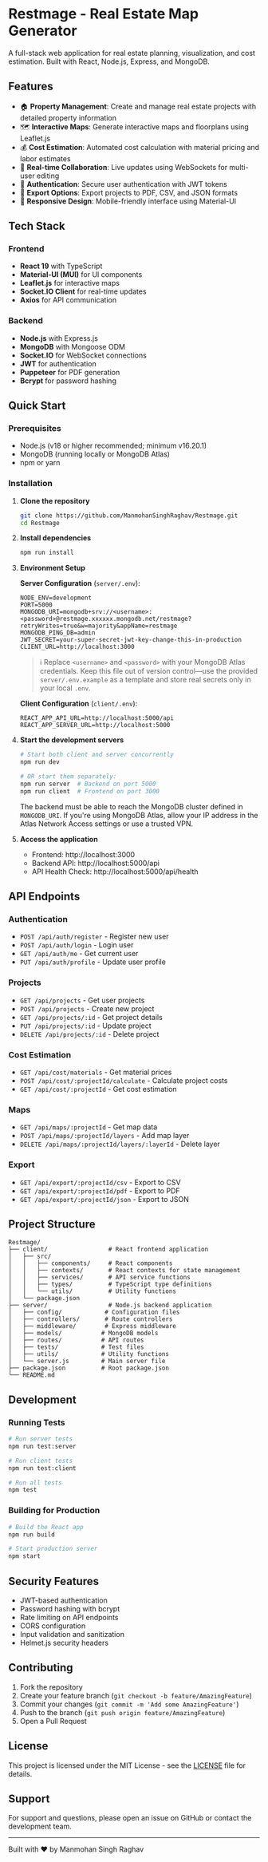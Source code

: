# Restmage - Real Estate Map Generator

A full-stack web application for real estate planning, visualization, and cost estimation. Built with React, Node.js, Express, and MongoDB.

## Features

- 🏠 **Property Management**: Create and manage real estate projects with detailed property information
- 🗺️ **Interactive Maps**: Generate interactive maps and floorplans using Leaflet.js
- 💰 **Cost Estimation**: Automated cost calculation with material pricing and labor estimates
- 🔄 **Real-time Collaboration**: Live updates using WebSockets for multi-user editing
- 🔐 **Authentication**: Secure user authentication with JWT tokens
- 📄 **Export Options**: Export projects to PDF, CSV, and JSON formats
- 📱 **Responsive Design**: Mobile-friendly interface using Material-UI

## Tech Stack

### Frontend
- **React 19** with TypeScript
- **Material-UI (MUI)** for UI components
- **Leaflet.js** for interactive maps
- **Socket.IO Client** for real-time updates
- **Axios** for API communication

### Backend
- **Node.js** with Express.js
- **MongoDB** with Mongoose ODM
- **Socket.IO** for WebSocket connections
- **JWT** for authentication
- **Puppeteer** for PDF generation
- **Bcrypt** for password hashing

## Quick Start

### Prerequisites
- Node.js (v18 or higher recommended; minimum v16.20.1)
- MongoDB (running locally or MongoDB Atlas)
- npm or yarn

### Installation

1. **Clone the repository**
   ```bash
   git clone https://github.com/ManmohanSinghRaghav/Restmage.git
   cd Restmage
   ```

2. **Install dependencies**
   ```bash
   npm run install
   ```

3. **Environment Setup**
   
   **Server Configuration** (`server/.env`):
   ```env
   NODE_ENV=development
   PORT=5000
   MONGODB_URI=mongodb+srv://<username>:<password>@restmage.xxxxxx.mongodb.net/restmage?retryWrites=true&w=majority&appName=restmage
   MONGODB_PING_DB=admin
   JWT_SECRET=your-super-secret-jwt-key-change-this-in-production
   CLIENT_URL=http://localhost:3000
   ```

   > ℹ️ Replace `<username>` and `<password>` with your MongoDB Atlas credentials. Keep this file out of version control—use the provided `server/.env.example` as a template and store real secrets only in your local `.env`.

   **Client Configuration** (`client/.env`):
   ```env
   REACT_APP_API_URL=http://localhost:5000/api
   REACT_APP_SERVER_URL=http://localhost:5000
   ```

4. **Start the development servers**
   ```bash
   # Start both client and server concurrently
   npm run dev
   
   # OR start them separately:
   npm run server  # Backend on port 5000
   npm run client  # Frontend on port 3000
   ```

   The backend must be able to reach the MongoDB cluster defined in `MONGODB_URI`. If you're using MongoDB Atlas, allow your IP address in the Atlas Network Access settings or use a trusted VPN.

5. **Access the application**
   - Frontend: http://localhost:3000
   - Backend API: http://localhost:5000/api
   - API Health Check: http://localhost:5000/api/health

## API Endpoints

### Authentication
- `POST /api/auth/register` - Register new user
- `POST /api/auth/login` - Login user
- `GET /api/auth/me` - Get current user
- `PUT /api/auth/profile` - Update user profile

### Projects
- `GET /api/projects` - Get user projects
- `POST /api/projects` - Create new project
- `GET /api/projects/:id` - Get project details
- `PUT /api/projects/:id` - Update project
- `DELETE /api/projects/:id` - Delete project

### Cost Estimation
- `GET /api/cost/materials` - Get material prices
- `POST /api/cost/:projectId/calculate` - Calculate project costs
- `GET /api/cost/:projectId` - Get cost estimation

### Maps
- `GET /api/maps/:projectId` - Get map data
- `POST /api/maps/:projectId/layers` - Add map layer
- `DELETE /api/maps/:projectId/layers/:layerId` - Delete layer

### Export
- `GET /api/export/:projectId/csv` - Export to CSV
- `GET /api/export/:projectId/pdf` - Export to PDF
- `GET /api/export/:projectId/json` - Export to JSON

## Project Structure

```
Restmage/
├── client/                 # React frontend application
│   ├── src/
│   │   ├── components/     # React components
│   │   ├── contexts/       # React contexts for state management
│   │   ├── services/       # API service functions
│   │   ├── types/          # TypeScript type definitions
│   │   └── utils/          # Utility functions
│   └── package.json
├── server/                 # Node.js backend application
│   ├── config/            # Configuration files
│   ├── controllers/       # Route controllers
│   ├── middleware/        # Express middleware
│   ├── models/           # MongoDB models
│   ├── routes/           # API routes
│   ├── tests/            # Test files
│   ├── utils/            # Utility functions
│   └── server.js         # Main server file
├── package.json          # Root package.json
└── README.md
```

## Development

### Running Tests
```bash
# Run server tests
npm run test:server

# Run client tests
npm run test:client

# Run all tests
npm test
```

### Building for Production
```bash
# Build the React app
npm run build

# Start production server
npm start
```

## Security Features

- JWT-based authentication
- Password hashing with bcrypt
- Rate limiting on API endpoints
- CORS configuration
- Input validation and sanitization
- Helmet.js security headers

## Contributing

1. Fork the repository
2. Create your feature branch (`git checkout -b feature/AmazingFeature`)
3. Commit your changes (`git commit -m 'Add some AmazingFeature'`)
4. Push to the branch (`git push origin feature/AmazingFeature`)
5. Open a Pull Request

## License

This project is licensed under the MIT License - see the [LICENSE](LICENSE) file for details.

## Support

For support and questions, please open an issue on GitHub or contact the development team.

---

Built with ❤️ by Manmohan Singh Raghav